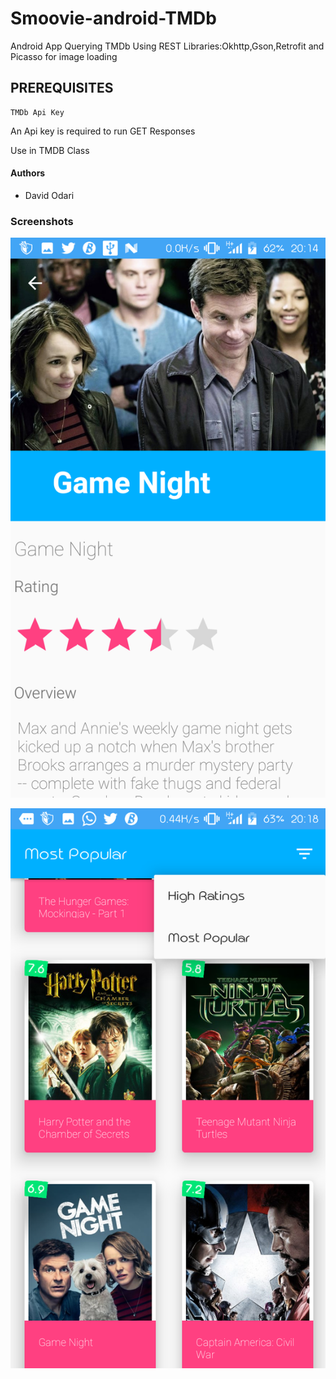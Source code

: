 # Smoovie-android-TMDb
Android App Querying TMDb Using REST Libraries:Okhttp,Gson,Retrofit and Picasso for image loading

## PREREQUISITES

```
TMDb Api Key
```

An Api key is required to run GET Responses

Use in TMDB Class

#### Authors

- David Odari


### Screenshots

![screenshots](https://github.com/Davidodari/Smoovie-android-TMDb/blob/master/Screenshot1.png)

![screenshots](https://github.com/Davidodari/Smoovie-android-TMDb/blob/master/Screenshot_5.png)